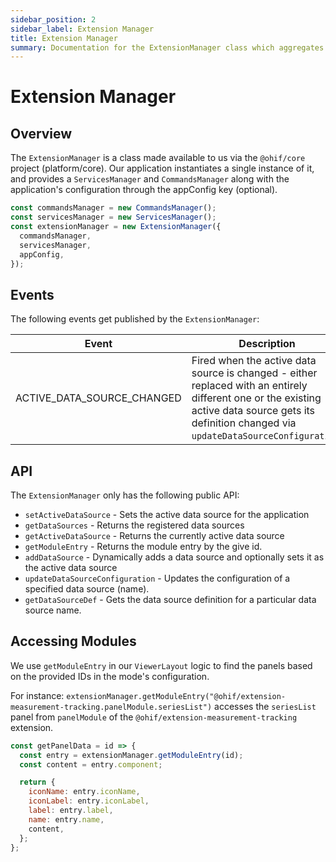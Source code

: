 ```yaml
---
sidebar_position: 2
sidebar_label: Extension Manager
title: Extension Manager
summary: Documentation for the ExtensionManager class which aggregates and exposes extension modules throughout the OHIF application, manages data sources, and provides a centralized registry for accessing extension functionality.
---
```


# Extension Manager

## Overview

The `ExtensionManager` is a class made available to us via the `@ohif/core`
project (platform/core). Our application instantiates a single instance of it,
and provides a `ServicesManager` and `CommandsManager` along with the
application's configuration through the appConfig key (optional).

```js
const commandsManager = new CommandsManager();
const servicesManager = new ServicesManager();
const extensionManager = new ExtensionManager({
  commandsManager,
  servicesManager,
  appConfig,
});
```
## Events
The following events get published by the `ExtensionManager`:

| Event                        | Description                                            |
| ---------------------------- | ------------------------------------------------------ |
| ACTIVE_DATA_SOURCE_CHANGED   | Fired when the active data source is changed - either replaced with an entirely different one or the existing active data source gets its definition changed via `updateDataSourceConfiguration`. |

## API
The `ExtensionManager` only has the following public API:

- `setActiveDataSource` - Sets the active data source for the application
- `getDataSources` - Returns the registered data sources
- `getActiveDataSource` - Returns the currently active data source
- `getModuleEntry` - Returns the module entry by the give id.
- `addDataSource` - Dynamically adds a data source and optionally sets it as the active data source
- `updateDataSourceConfiguration` - Updates the configuration of a specified data source (name).
- `getDataSourceDef` - Gets the data source definition for a particular data source name.

## Accessing Modules

We use `getModuleEntry` in our `ViewerLayout` logic to find the panels based on
the provided IDs in the mode's configuration.

For instance:
`extensionManager.getModuleEntry("@ohif/extension-measurement-tracking.panelModule.seriesList")`
accesses the `seriesList` panel from `panelModule` of the
`@ohif/extension-measurement-tracking` extension.

```js
const getPanelData = id => {
  const entry = extensionManager.getModuleEntry(id);
  const content = entry.component;

  return {
    iconName: entry.iconName,
    iconLabel: entry.iconLabel,
    label: entry.label,
    name: entry.name,
    content,
  };
};
```

